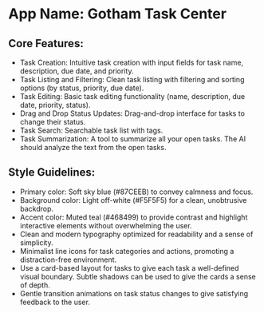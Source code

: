 # **App Name**: Gotham Task Center

## Core Features:

- Task Creation: Intuitive task creation with input fields for task name, description, due date, and priority.
- Task Listing and Filtering: Clean task listing with filtering and sorting options (by status, priority, due date).
- Task Editing: Basic task editing functionality (name, description, due date, priority, status).
- Drag and Drop Status Updates: Drag-and-drop interface for tasks to change their status.
- Task Search: Searchable task list with tags.
- Task Summarization: A tool to summarize all your open tasks. The AI should analyze the text from the open tasks.

## Style Guidelines:

- Primary color: Soft sky blue (#87CEEB) to convey calmness and focus.
- Background color: Light off-white (#F5F5F5) for a clean, unobtrusive backdrop.
- Accent color: Muted teal (#468499) to provide contrast and highlight interactive elements without overwhelming the user.
- Clean and modern typography optimized for readability and a sense of simplicity.
- Minimalist line icons for task categories and actions, promoting a distraction-free environment.
- Use a card-based layout for tasks to give each task a well-defined visual boundary. Subtle shadows can be used to give the cards a sense of depth.
- Gentle transition animations on task status changes to give satisfying feedback to the user.
